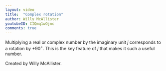 ```yaml
---
layout: video
title:  "Complex rotation"
author: Willy McAllister
youtubeID: CIQmq1wOjnc 
comments: true
--- 
```


Multiplying a real or complex number by the imaginary unit $j$ corresponds to a rotation by $+90^{\circ}$. This is the key feature of $j$ that makes it such a useful number.

Created by Willy McAllister.